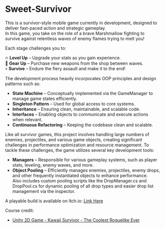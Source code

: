 # Sweet-Survivor
 
This is a survivor-style mobile game currently in development, designed to deliver fast-paced action and strategic gameplay.  
In this game, you take on the role of a brave Marshmallow fighting to survive against relentless waves of enemy flames trying to melt you!

Each stage challenges you to:  

 🔥 **Level Up** – Upgrade your stats as you gain experience.  
 🛒 **Gear Up** – Purchase new weapons from the shop between waves.  
 💀 **Survive** – Endure the fiery assault and make it to the end!  

The development process heavily incorporates OOP principles and design patterns such as:

- **State Machine** – Conceptually implemented via the GameManager to manage game states efficiently.
- **Singleton Pattern** – Used for global access to core systems.
- **Inheritance** – Ensuring clean, maintainable, and scalable code.
- **Interfaces** – Enabling objects to communicate and execute actions when relevant.
- **Continuous Refactoring** – Keeping the codebase clean and scalable.

Like all survivor games, this project involves handling large numbers of enemies, projectiles, and various game objects, creating significant challenges in performance optimization and resource management.
To tackle these challenges, the game utilizes several key development tools:

- **Managers** – Responsible for various gameplay systems, such as player stats, leveling, enemy waves, and more.
- **Object Pooling** – Efficiently manages enemies, projectiles, enemy drops, and other frequently instantiated objects to enhance performance.  
  Also includes custom pooling scripts like the DropManager.cs and DropPool.cs for dynamic pooling of all drop types and easier drop list management via the inspector.

A playable build is available on Itch.io: [Link Here]()

Course credit:
- [Unity 2D Game - Kawaii Survivor - The Coolest Roguelike Ever](https://www.udemy.com/course/unity-2d-game-kawaii-survivor-the-coolest-roguelike-ever)
